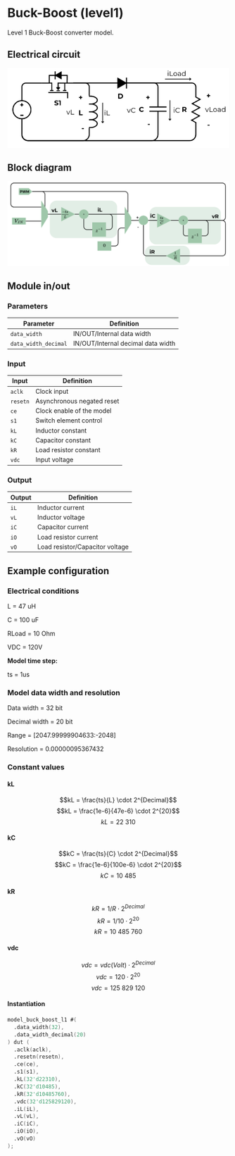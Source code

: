 
# Buck-Boost (level1)

Level 1 Buck-Boost converter model.

## Electrical circuit

![](./doc/electrical_circ.png)

## Block diagram

![](./doc/block_circ.png)

## Module in/out

### Parameters

|Parameter|Definition|
|-|-|
|`data_width`| IN/OUT/Internal data width |
|`data_width_decimal`| IN/OUT/Internal decimal data width |

### Input

|Input|Definition|
|-|-|
|`aclk`|Clock input|
|`resetn`|Asynchronous negated reset|
|`ce`| Clock enable of the model|
|`s1`| Switch element control|
|`kL`| Inductor constant |
|`kC`| Capacitor constant |
|`kR`| Load resistor constant |
|`vdc`| Input voltage |

### Output

|Output|Definition|
|-|-|
|`iL`| Inductor current |
|`vL`| Inductor voltage |
|`iC`| Capacitor current |
|`iO`| Load resistor current |
|`vO`| Load resistor/Capacitor voltage |

## Example configuration

### Electrical conditions

L = 47 uH

C = 100 uF

RLoad = 10 Ohm

VDC = 120V

**Model time step:**

ts = 1us

### Model data width and resolution

Data width = 32 bit

Decimal width = 20 bit

Range = [2047.99999904633:-2048]

Resolution = 0.00000095367432

### Constant values

#### kL

$$kL = \frac{ts}{L} \cdot 2^{Decimal}$$
$$kL = \frac{1e-6}{47e-6} \cdot 2^{20}$$
$$kL=22\ 310$$

#### kC

$$kC = \frac{ts}{C} \cdot 2^{Decimal}$$
$$kC = \frac{1e-6}{100e-6} \cdot 2^{20}$$
$$kC = 10\ 485$$

#### kR

$$kR = 1/R \cdot 2^{Decimal}$$
$$kR = 1/10 \cdot 2^{20}$$
$$kR = 10\ 485\ 760$$

#### vdc

$$vdc = vdc(Volt) \cdot 2^{Decimal}$$
$$vdc = 120 \cdot 2^{20}$$
$$vdc = 125\ 829\ 120$$

#### Instantiation

``` verilog
model_buck_boost_l1 #(
  .data_width(32),
  .data_width_decimal(20)
) dut (
  .aclk(aclk), 
  .resetn(resetn), 
  .ce(ce),
  .s1(s1),
  .kL(32'd22310),
  .kC(32'd10485),
  .kR(32'd10485760),
  .vdc(32'd125829120),
  .iL(iL),
  .vL(vL),
  .iC(iC),
  .iO(iO),
  .vO(vO)
);
```